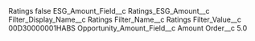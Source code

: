<?xml version="1.0" encoding="UTF-8"?>
<CustomMetadata xmlns="http://soap.sforce.com/2006/04/metadata" xmlns:xsi="http://www.w3.org/2001/XMLSchema-instance" xmlns:xsd="http://www.w3.org/2001/XMLSchema">
    <label>Ratings</label>
    <protected>false</protected>
    <values>
        <field>ESG_Amount_Field__c</field>
        <value xsi:type="xsd:string">Ratings_ESG_Amount__c</value>
    </values>
    <values>
        <field>Filter_Display_Name__c</field>
        <value xsi:type="xsd:string">Ratings</value>
    </values>
    <values>
        <field>Filter_Name__c</field>
        <value xsi:type="xsd:string">Ratings</value>
    </values>
    <values>
        <field>Filter_Value__c</field>
        <value xsi:type="xsd:string">00D30000001HABS</value>
    </values>
    <values>
        <field>Opportunity_Amount_Field__c</field>
        <value xsi:type="xsd:string">Amount</value>
    </values>
    <values>
        <field>Order__c</field>
        <value xsi:type="xsd:double">5.0</value>
    </values>
</CustomMetadata>
